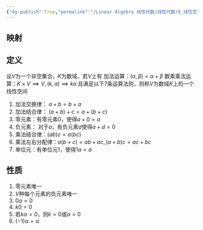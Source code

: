 ```yaml
---
{"dg-publish":true,"permalink":"/Linear Algebra 线性代数/线性代数/8_线性空间/定理与概念/线性空间/","tags":["线代","定理"]}
---
```


## 映射
<style> .container {font-family: sans-serif; text-align: center;} .button-wrapper button {z-index: 1;height: 40px; width: 100px; margin: 10px;padding: 5px;} .excalidraw .App-menu_top .buttonList { display: flex;} .excalidraw-wrapper { height: 800px; margin: 50px; position: relative;} :root[dir="ltr"] .excalidraw .layer-ui__wrapper .zen-mode-transition.App-menu_bottom--transition-left {transform: none;} </style><script src="https://cdn.jsdelivr.net/npm/react@17/umd/react.production.min.js"></script><script src="https://cdn.jsdelivr.net/npm/react-dom@17/umd/react-dom.production.min.js"></script><script type="text/javascript" src="https://cdn.jsdelivr.net/npm/@excalidraw/excalidraw@0/dist/excalidraw.production.min.js"></script><div id="映射excalidraw.md1"></div><script>(function(){const InitialData={"type":"excalidraw","version":2,"source":"https://github.com/zsviczian/obsidian-excalidraw-plugin/releases/tag/2.6.7","elements":[{"id":"XSltUJ4O","type":"text","x":-384.3999938964844,"y":-158.3375015258789,"width":80,"height":25,"angle":0,"strokeColor":"#1e1e1e","backgroundColor":"transparent","fillStyle":"solid","strokeWidth":2,"strokeStyle":"solid","roughness":1,"opacity":100,"groupIds":[],"frameId":null,"index":"a0","roundness":null,"seed":1312339057,"version":33,"versionNonce":791252831,"isDeleted":false,"boundElements":null,"updated":1739932432970,"link":null,"locked":false,"text":"对应法则","rawText":"对应法则","fontSize":20,"fontFamily":5,"textAlign":"left","verticalAlign":"top","containerId":null,"originalText":"对应法则","autoResize":true,"lineHeight":1.25},{"id":"9Fhv2RO7","type":"text","x":-298,"y":-162.3375015258789,"width":60.91600036621094,"height":35,"angle":0,"strokeColor":"#1e1e1e","backgroundColor":"transparent","fillStyle":"solid","strokeWidth":0.5,"strokeStyle":"solid","roughness":1,"opacity":100,"groupIds":[],"frameId":null,"index":"a5","roundness":null,"seed":1516421407,"version":15,"versionNonce":1851935903,"isDeleted":false,"boundElements":[{"id":"byJdf9WDKZtr_789V7UeL","type":"arrow"}],"updated":1739932508510,"link":null,"locked":false,"text":"f：A","rawText":"f：A","fontSize":28,"fontFamily":5,"textAlign":"left","verticalAlign":"top","containerId":null,"originalText":"f：A","autoResize":true,"lineHeight":1.25},{"id":"byJdf9WDKZtr_789V7UeL","type":"arrow","x":-222,"y":-144.73749542236328,"width":59.20001220703125,"height":0,"angle":0,"strokeColor":"#1e1e1e","backgroundColor":"transparent","fillStyle":"solid","strokeWidth":1,"strokeStyle":"solid","roughness":0,"opacity":100,"groupIds":[],"frameId":null,"index":"a6","roundness":{"type":2},"seed":1606766257,"version":30,"versionNonce":1738403121,"isDeleted":false,"boundElements":null,"updated":1739932514195,"link":null,"locked":false,"points":[[0,0],[59.20001220703125,0]],"lastCommittedPoint":null,"startBinding":{"elementId":"9Fhv2RO7","focus":0.005714634486607143,"gap":15.083999633789062,"fixedPoint":null},"endBinding":null,"startArrowhead":null,"endArrowhead":"arrow","elbowed":false},{"id":"cnIKpi9s","type":"text","x":-151.5999755859375,"y":-163.13751983642578,"width":21.307998657226562,"height":35,"angle":0,"strokeColor":"#1e1e1e","backgroundColor":"transparent","fillStyle":"solid","strokeWidth":1,"strokeStyle":"solid","roughness":0,"opacity":100,"groupIds":[],"frameId":null,"index":"a7","roundness":null,"seed":1046926975,"version":13,"versionNonce":675724625,"isDeleted":false,"boundElements":null,"updated":1739932520425,"link":null,"locked":false,"text":"B","rawText":"B","fontSize":28,"fontFamily":5,"textAlign":"left","verticalAlign":"top","containerId":null,"originalText":"B","autoResize":true,"lineHeight":1.25},{"id":"M3OmpBYy","type":"text","x":-252.4000244140625,"y":-118.3375015258789,"width":16.12799072265625,"height":35,"angle":0,"strokeColor":"#1e1e1e","backgroundColor":"transparent","fillStyle":"solid","strokeWidth":1,"strokeStyle":"solid","roughness":0,"opacity":100,"groupIds":[],"frameId":null,"index":"a8","roundness":null,"seed":2005032209,"version":13,"versionNonce":1892809247,"isDeleted":false,"boundElements":null,"updated":1739932526741,"link":null,"locked":false,"text":"a","rawText":"a","fontSize":28,"fontFamily":5,"textAlign":"left","verticalAlign":"top","containerId":null,"originalText":"a","autoResize":true,"lineHeight":1.25},{"id":"Esck4pUpQiIBQOBBAeTnv","type":"arrow","x":-214.79998779296875,"y":-98.3375015258789,"width":52.79998779296875,"height":0,"angle":0,"strokeColor":"#1e1e1e","backgroundColor":"transparent","fillStyle":"solid","strokeWidth":1,"strokeStyle":"solid","roughness":0,"opacity":100,"groupIds":[],"frameId":null,"index":"aA","roundness":{"type":2},"seed":2128389023,"version":26,"versionNonce":1461981503,"isDeleted":false,"boundElements":null,"updated":1739932533211,"link":null,"locked":false,"points":[[0,0],[52.79998779296875,0]],"lastCommittedPoint":null,"startBinding":null,"endBinding":null,"startArrowhead":null,"endArrowhead":"arrow","elbowed":false},{"id":"EqWvswuH","type":"text","x":-146,"y":-113.53751373291016,"width":16,"height":35,"angle":0,"strokeColor":"#1e1e1e","backgroundColor":"transparent","fillStyle":"solid","strokeWidth":1,"strokeStyle":"solid","roughness":0,"opacity":100,"groupIds":[],"frameId":null,"index":"aB","roundness":null,"seed":137754641,"version":4,"versionNonce":697723359,"isDeleted":false,"boundElements":null,"updated":1739932537457,"link":null,"locked":false,"text":"b","rawText":"b","fontSize":28,"fontFamily":5,"textAlign":"left","verticalAlign":"top","containerId":null,"originalText":"b","autoResize":true,"lineHeight":1.25},{"id":"Db6bZMdL","type":"text","x":-380.39996337890625,"y":-78.03751373291016,"width":135.2319793701172,"height":20,"angle":0,"strokeColor":"#e03131","backgroundColor":"transparent","fillStyle":"solid","strokeWidth":1,"strokeStyle":"solid","roughness":0,"opacity":100,"groupIds":[],"frameId":null,"index":"aC","roundness":null,"seed":1606667633,"version":159,"versionNonce":1145090559,"isDeleted":false,"boundElements":null,"updated":1739932663574,"link":null,"locked":false,"text":"b 在f下的一个原像","rawText":"b 在f下的一个原像","fontSize":16,"fontFamily":5,"textAlign":"left","verticalAlign":"top","containerId":null,"originalText":"b 在f下的一个原像","autoResize":true,"lineHeight":1.25},{"id":"IssKJk2s","type":"text","x":-118.79998779296875,"y":-83.93750762939453,"width":87.56797790527344,"height":40,"angle":0,"strokeColor":"#e03131","backgroundColor":"transparent","fillStyle":"solid","strokeWidth":1,"strokeStyle":"solid","roughness":0,"opacity":100,"groupIds":[],"frameId":null,"index":"aD","roundness":null,"seed":1636462207,"version":80,"versionNonce":616753777,"isDeleted":false,"boundElements":null,"updated":1739932678089,"link":null,"locked":false,"text":"a 在f下的像\n记为f(a)","rawText":"a 在f下的像\n记为f(a)","fontSize":16,"fontFamily":5,"textAlign":"left","verticalAlign":"top","containerId":null,"originalText":"a 在f下的像\n记为f(a)","autoResize":true,"lineHeight":1.25},{"id":"4qQqSpv5","type":"text","x":-309.20001220703125,"y":-108.7375259399414,"width":49,"height":20,"angle":0,"strokeColor":"#1971c2","backgroundColor":"transparent","fillStyle":"solid","strokeWidth":1,"strokeStyle":"solid","roughness":0,"opacity":100,"groupIds":[],"frameId":null,"index":"aE","roundness":null,"seed":444582193,"version":21,"versionNonce":1687823615,"isDeleted":false,"boundElements":null,"updated":1739932675005,"link":null,"locked":false,"text":"每一个","rawText":"每一个","fontSize":16,"fontFamily":5,"textAlign":"left","verticalAlign":"top","containerId":null,"originalText":"每一个","autoResize":true,"lineHeight":1.25},{"id":"WlST7HFj","type":"text","x":-112.4000244140625,"y":-108.7375259399414,"width":48,"height":20,"angle":0,"strokeColor":"#1971c2","backgroundColor":"transparent","fillStyle":"solid","strokeWidth":1,"strokeStyle":"solid","roughness":0,"opacity":100,"groupIds":[],"frameId":null,"index":"aF","roundness":null,"seed":1752023601,"version":24,"versionNonce":847668351,"isDeleted":false,"boundElements":null,"updated":1739932689353,"link":null,"locked":false,"text":"唯一的","rawText":"唯一的","fontSize":16,"fontFamily":5,"textAlign":"left","verticalAlign":"top","containerId":null,"originalText":"唯一的","autoResize":true,"lineHeight":1.25},{"id":"sYOwqH6T","type":"text","x":-370.79998779296875,"y":-23.937538146972656,"width":278.1519775390625,"height":35,"angle":0,"strokeColor":"#1971c2","backgroundColor":"transparent","fillStyle":"solid","strokeWidth":1,"strokeStyle":"solid","roughness":0,"opacity":100,"groupIds":[],"frameId":null,"index":"aG","roundness":null,"seed":874520721,"version":72,"versionNonce":1289537361,"isDeleted":false,"boundElements":null,"updated":1739932712615,"link":null,"locked":false,"text":"称f是A到B的一个映射","rawText":"称f是A到B的一个映射","fontSize":28,"fontFamily":5,"textAlign":"left","verticalAlign":"top","containerId":null,"originalText":"称f是A到B的一个映射","autoResize":true,"lineHeight":1.25}],"appState":{"theme":"dark","viewBackgroundColor":"#ffffff","currentItemStrokeColor":"#1971c2","currentItemBackgroundColor":"transparent","currentItemFillStyle":"solid","currentItemStrokeWidth":1,"currentItemStrokeStyle":"solid","currentItemRoughness":0,"currentItemOpacity":100,"currentItemFontFamily":5,"currentItemFontSize":28,"currentItemTextAlign":"left","currentItemStartArrowhead":null,"currentItemEndArrowhead":"arrow","currentItemArrowType":"round","scrollX":645,"scrollY":416.8625183105469,"zoom":{"value":1},"currentItemRoundness":"round","gridSize":null,"gridStep":5,"gridModeEnabled":false,"gridColor":{"Bold":"rgba(217, 217, 217, 0.5)","Regular":"rgba(230, 230, 230, 0.5)"},"currentStrokeOptions":null,"frameRendering":{"enabled":true,"clip":true,"name":true,"outline":true},"objectsSnapModeEnabled":false,"activeTool":{"type":"selection","customType":null,"locked":false,"lastActiveTool":null}},"files":{}};InitialData.scrollToContent=true;App=()=>{const e=React.useRef(null),t=React.useRef(null),[n,i]=React.useState({width:void 0,height:void 0});return React.useEffect(()=>{i({width:t.current.getBoundingClientRect().width,height:t.current.getBoundingClientRect().height});const e=()=>{i({width:t.current.getBoundingClientRect().width,height:t.current.getBoundingClientRect().height})};return window.addEventListener("resize",e),()=>window.removeEventListener("resize",e)},[t]),React.createElement(React.Fragment,null,React.createElement("div",{className:"excalidraw-wrapper",ref:t},React.createElement(ExcalidrawLib.Excalidraw,{ref:e,width:n.width,height:n.height,initialData:InitialData,viewModeEnabled:!0,zenModeEnabled:!0,gridModeEnabled:!1})))},excalidrawWrapper=document.getElementById("映射excalidraw.md1");ReactDOM.render(React.createElement(App),excalidrawWrapper);})();</script>

## 定义
设$V$为一个非空集合，$K$为数域，若$V$上有
加法运算：$(\alpha,\beta) = \alpha + \beta$
数乘乘法运算：$K\times V\implies V , (k,a)\implies ka$
且满足以下7条运算法则，则称$V$为数域$K$上的一个线性空间

1. 加法交换律： $a+b = b+a$
2. 加法结合律： $(a+b)+c = a + (b+c)$
3. 零元素：有零元素$0$，使得$a + 0 = a$
4. 负元素： 对于$a$，有负元素$d$使得$a+d = 0$
5. 乘法结合律：$(ab)c = a(bc)$
6. 乘法左右分配律：$a(b+c) = ab + ac , (a+b)c = ac + bc$
7. 单位元：有单位元$1$，使得$1a = a$


## 性质
1. 零元素唯一
2. $V$种每个元素的负元素唯一
3. $0\alpha = 0$
4. $k 0 = 0$
5. 若$k\alpha = 0$，则$k=0$或$\alpha = 0$
6. $(-1)\alpha = \alpha$



